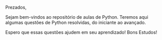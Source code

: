 Prezados, 

Sejam bem-vindos ao repositório de aulas de Python. 
Teremos aqui algumas questões de Python resolvidas, do iniciante ao avançado.

Espero que essas questões ajudem em seu aprendizado! Bons Estudos!
